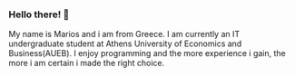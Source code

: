 ### Hello there! 👋
My name is Marios and i am from Greece. I am currently an IT undergraduate student at Athens University of Economics and Business(AUEB).
I enjoy programming and the more experience i gain, the more i am certain i made the right choice.


 
